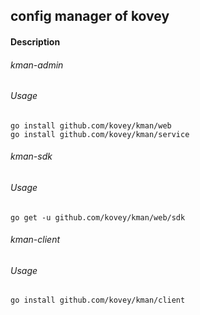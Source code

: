 ## config manager of kovey
#### Description
###### kman-admin
###### Usage
    go install github.com/kovey/kman/web
    go install github.com/kovey/kman/service

###### kman-sdk
###### Usage
    go get -u github.com/kovey/kman/web/sdk

###### kman-client
###### Usage
    go install github.com/kovey/kman/client
